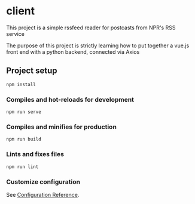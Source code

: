 # client

This project is a simple rssfeed reader for postcasts from NPR's RSS service

The purpose of this project is strictly learning how to put together a vue.js front end with a python backend, connected via Axios

## Project setup
```
npm install
```

### Compiles and hot-reloads for development
```
npm run serve
```

### Compiles and minifies for production
```
npm run build
```

### Lints and fixes files
```
npm run lint
```

### Customize configuration
See [Configuration Reference](https://cli.vuejs.org/config/).

